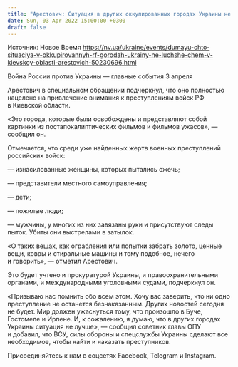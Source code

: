 ```yaml
---
title: "Арестович: Ситуация в других оккупированных городах Украины не лучше, чем в Буче, Гостомеле и Ирпене"
date: Sun, 03 Apr 2022 15:00:00 +0300
draft: false
---
```

Источник: Новое Время https://nv.ua/ukraine/events/dumayu-chto-situaciya-v-okkupirovannyh-rf-gorodah-ukrainy-ne-luchshe-chem-v-kievskoy-oblasti-arestovich-50230696.html


Война России против Украины — главные события 3 апреля

Арестович в специальном обращении подчеркнул, что оно полностью нацелено на привлечение внимания к преступлениям войск РФ в Киевской области.

«Это города, которые были освобождены и представляют собой картинки из постапокалиптических фильмов и фильмов ужасов», — сообщил он.

 Отмечается, что среди уже найденных жертв военных преступлений российских войск:

— изнасилованные женщины, которых пытались сжечь;

— представители местного самоуправления;

— дети;

— пожилые люди;

— мужчины, у многих из них завязаны руки и присутствуют следы пыток. Убиты они выстрелами в затылок.

«О таких вещах, как ограбления или попытки забрать золото, ценные вещи, ковры и стиральные машины и тому подобное, нечего и говорить», — отметил Арестович.

Это будет учтено и прокуратурой Украины, и правоохранительными органами, и международными уголовными судами, подчеркнул он.

«Призываю нас помнить обо всем этом. Хочу вас заверить, что ни одно преступление не останется безнаказанным. Других новостей сегодня не будет. Мир должен ужаснуться тому, что произошло в Буче, Гостомеле и Ирпене. И, к сожалению, я думаю, что в других городах Украины ситуация не лучше», — сообщил советник главы ОПУ и добавил, что ВСУ, силы обороны и спецслужбы Украины сделают все необходимое, чтобы найти и наказать преступников.

Присоединяйтесь к нам в соцсетях Facebook, Telegram и Instagram.
